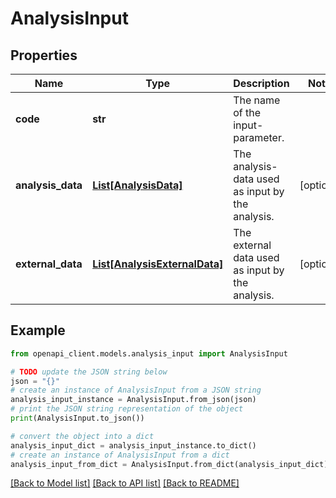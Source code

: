 # AnalysisInput


## Properties

Name | Type | Description | Notes
------------ | ------------- | ------------- | -------------
**code** | **str** | The name of the input-parameter. | 
**analysis_data** | [**List[AnalysisData]**](AnalysisData.md) | The analysis-data used as input by the analysis. | [optional] 
**external_data** | [**List[AnalysisExternalData]**](AnalysisExternalData.md) | The external data used as input by the analysis. | [optional] 

## Example

```python
from openapi_client.models.analysis_input import AnalysisInput

# TODO update the JSON string below
json = "{}"
# create an instance of AnalysisInput from a JSON string
analysis_input_instance = AnalysisInput.from_json(json)
# print the JSON string representation of the object
print(AnalysisInput.to_json())

# convert the object into a dict
analysis_input_dict = analysis_input_instance.to_dict()
# create an instance of AnalysisInput from a dict
analysis_input_from_dict = AnalysisInput.from_dict(analysis_input_dict)
```
[[Back to Model list]](../README.md#documentation-for-models) [[Back to API list]](../README.md#documentation-for-api-endpoints) [[Back to README]](../README.md)


